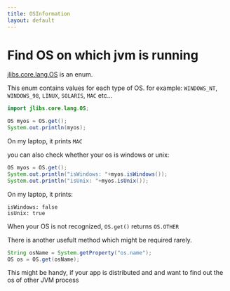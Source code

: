 ```yaml
---
title: OSInformation
layout: default
---
```


# Find OS on which jvm is running #

[jlibs.core.lang.OS](https://github.com/santhosh-tekuri/jlibs/blob/master/core/src/main/java/jlibs/core/lang/OS.java) is an enum.

This enum contains values for each type of OS. for example: `WINDOWS_NT`, `WINDOWS_98`, `LINUX`, `SOLARIS`, `MAC` etc...

~~~java
import jlibs.core.lang.OS;

OS myos = OS.get();
System.out.println(myos);
~~~

On my laptop, it prints `MAC`

you can also check whether your os is windows or unix:

~~~java
OS myos = OS.get();
System.out.println("isWindows: "+myos.isWindows());
System.out.println("isUnix: "+myos.isUnix());
~~~

On my laptop, it prints:

~~~
isWindows: false
isUnix: true
~~~

When your OS is not recognized, `OS.get()` returns `OS.OTHER`

There is another usefult method which might be required rarely.

~~~java
String osName = System.getProperty("os.name");
OS os = OS.get(osName);
~~~

This might be handy, if your app is distributed and and want to find out the os of other JVM process
